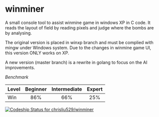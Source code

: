 # winminer

A small console tool to assist winmine game in windows XP in C code. It reads the layout of field by reading pixels and judge where the bombs are by analysing.

The original version is placed in winxp branch and must be complied with mingw under Windows system. Due to the changes in winmine game UI, this version ONLY works on XP.

A new version (master branch) is a rewrite in golang to focus on the AI improvements.

*Benchmark*

| Level | Beginner | Intermediate | Expert |
|-------|:--------:|:--------------:|:--------:|
| Win   |    86%   |      66%     |   25%  |

[ ![Codeship Status for chrisliu529/winminer](https://codeship.com/projects/d583a910-deff-0133-8b3b-12efcaf3d9f4/status?branch=master)](https://codeship.com/projects/144898)
